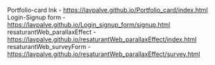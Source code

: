 Portfolio-card lnk - https://lavpalve.github.io/Portfolio_card/index.html </br>
Login-Signup form - https://lavpalve.github.io/Login_signup_form/signup.html
resaturantWeb_parallaxEffect - https://lavpalve.github.io/resaturantWeb_parallaxEffect/index.html
resaturantWeb_surveyForm - https://lavpalve.github.io/resaturantWeb_parallaxEffect/survey.html
